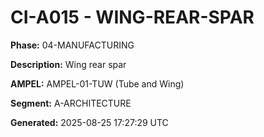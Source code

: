 # CI-A015 - WING-REAR-SPAR

**Phase:** 04-MANUFACTURING

**Description:** Wing rear spar

**AMPEL:** AMPEL-01-TUW (Tube and Wing)

**Segment:** A-ARCHITECTURE

**Generated:** 2025-08-25 17:27:29 UTC
